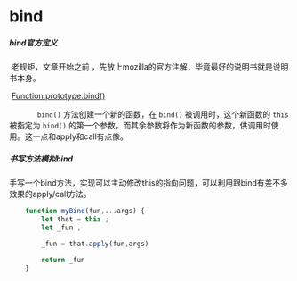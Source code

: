 # 								bind

##### bind官方定义		

​		老规矩，文章开始之前 ，先放上mozilla的官方注解，毕竟最好的说明书就是说明书本身。

​		[Function.prototype.bind()](https://developer.mozilla.org/zh-CN/docs/Web/JavaScript/Reference/Global_Objects/Function/bind)

`		bind()` 方法创建一个新的函数，在 `bind()` 被调用时，这个新函数的 `this` 被指定为 `bind()` 的第一个参数，而其余参数将作为新函数的参数，供调用时使用。这一点和apply和call有点像。

##### 书写方法模拟bind

​		手写一个bind方法，实现可以主动修改this的指向问题，可以利用跟bind有差不多效果的apply/call方法。

```js
    function myBind(fun,...args) {
        let that = this ;
        let _fun ;

        _fun = that.apply(fun,args)

        return _fun
    }
```

​	



